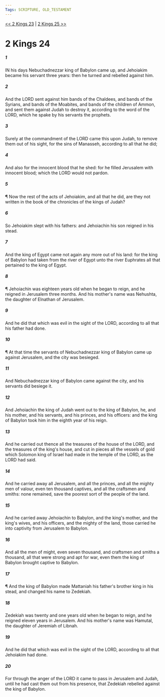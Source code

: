 ```yaml
---
Tags: SCRIPTURE, OLD_TESTAMENT
---
```


[<< 2 Kings 23](OLD_TESTAMENT/12_2_Kings/2_Kings_23.md) | [2 Kings 25 >>](OLD_TESTAMENT/12_2_Kings/2_Kings_25.md)

# 2 Kings 24

##### 1

IN his days Nebuchadnezzar king of Babylon came up, and Jehoiakim became his servant three years: then he turned and rebelled against him.

##### 2

And the LORD sent against him bands of the Chaldees, and bands of the Syrians, and bands of the Moabites, and bands of the children of Ammon, and sent them against Judah to destroy it, according to the word of the LORD, which he spake by his servants the prophets.

##### 3

Surely at the commandment of the LORD came this upon Judah, to remove them out of his sight, for the sins of Manasseh, according to all that he did;

##### 4

And also for the innocent blood that he shed: for he filled Jerusalem with innocent blood; which the LORD would not pardon.

##### 5

¶ Now the rest of the acts of Jehoiakim, and all that he did, are they not written in the book of the chronicles of the kings of Judah?

##### 6

So Jehoiakim slept with his fathers: and Jehoiachin his son reigned in his stead.

##### 7

And the king of Egypt came not again any more out of his land: for the king of Babylon had taken from the river of Egypt unto the river Euphrates all that pertained to the king of Egypt.

##### 8

¶ Jehoiachin was eighteen years old when he began to reign, and he reigned in Jerusalem three months. And his mother's name was Nehushta, the daughter of Elnathan of Jerusalem.

##### 9

And he did that which was evil in the sight of the LORD, according to all that his father had done.

##### 10

¶ At that time the servants of Nebuchadnezzar king of Babylon came up against Jerusalem, and the city was besieged.

##### 11

And Nebuchadnezzar king of Babylon came against the city, and his servants did besiege it.

##### 12

And Jehoiachin the king of Judah went out to the king of Babylon, he, and his mother, and his servants, and his princes, and his officers: and the king of Babylon took him in the eighth year of his reign.

##### 13

And he carried out thence all the treasures of the house of the LORD, and the treasures of the king's house, and cut in pieces all the vessels of gold which Solomon king of Israel had made in the temple of the LORD, as the LORD had said.

##### 14

And he carried away all Jerusalem, and all the princes, and all the mighty men of valour, even ten thousand captives, and all the craftsmen and smiths: none remained, save the poorest sort of the people of the land.

##### 15

And he carried away Jehoiachin to Babylon, and the king's mother, and the king's wives, and his officers, and the mighty of the land, those carried he into captivity from Jerusalem to Babylon.

##### 16

And all the men of might, even seven thousand, and craftsmen and smiths a thousand, all that were strong and apt for war, even them the king of Babylon brought captive to Babylon.

##### 17

¶ And the king of Babylon made Mattaniah his father's brother king in his stead, and changed his name to Zedekiah.

##### 18

Zedekiah was twenty and one years old when he began to reign, and he reigned eleven years in Jerusalem. And his mother's name was Hamutal, the daughter of Jeremiah of Libnah.

##### 19

And he did that which was evil in the sight of the LORD, according to all that Jehoiakim had done.

##### 20

For through the anger of the LORD it came to pass in Jerusalem and Judah, until he had cast them out from his presence, that Zedekiah rebelled against the king of Babylon.
